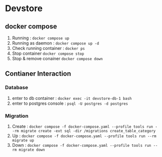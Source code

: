 # Devstore

## docker compose

1. Running : `docker compose up`
2. Running as daemon : `docker compose up -d`
3. Check running container : `docker ps`
4. Stop container `docker compose stop`
5. Stop & remove conainer `docker compose down`

## Contianer Interaction

### Database

1. enter to db container : `docker exec -it devstore-db-1 bash`
2. enter to postgres console : `psql -U postgres -d postgres`

### Migration

1. Create : `docker compose -f docker-compose.yaml --profile tools run --rm migrate create -ext sql -dir /migrations create_table_category`
2. Up : `docker compose -f docker-compose.yaml --profile tools run --rm migrate up`
3. Down : `docker compose -f docker-compose.yaml --profile tools run --rm migrate down`

